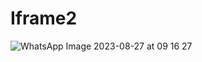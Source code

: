 # Iframe2

![WhatsApp Image 2023-08-27 at 09 16 27](https://github.com/codervipsingh/Iframe2/assets/120233689/81d4a667-996b-4079-8fec-7502f984ba8d)
